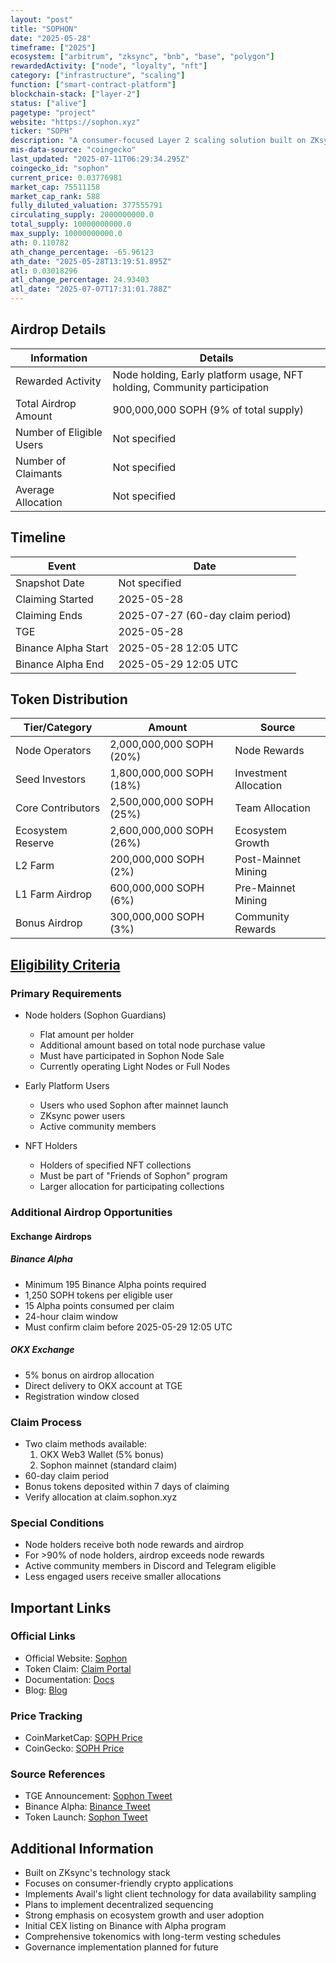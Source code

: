 ```yaml
---
layout: "post"
title: "SOPHON"
date: "2025-05-28"
timeframe: ["2025"]
ecosystem: ["arbitrum", "zksync", "bnb", "base", "polygon"]
rewardedActivity: ["node", "loyalty", "nft"]
category: ["infrastructure", "scaling"]
function: ["smart-contract-platform"]
blockchain-stack: ["layer-2"]
status: ["alive"]
pagetype: "project"
website: "https://sophon.xyz"
ticker: "SOPH"
description: "A consumer-focused Layer 2 scaling solution built on ZKsync, aiming to make crypto more accessible and user-friendly."
mis-data-source: "coingecko"
last_updated: "2025-07-11T06:29:34.295Z"
coingecko_id: "sophon"
current_price: 0.03776981
market_cap: 75511158
market_cap_rank: 588
fully_diluted_valuation: 377555791
circulating_supply: 2000000000.0
total_supply: 10000000000.0
max_supply: 10000000000.0
ath: 0.110782
ath_change_percentage: -65.96123
ath_date: "2025-05-28T13:19:51.895Z"
atl: 0.03018296
atl_change_percentage: 24.93403
atl_date: "2025-07-07T17:31:01.788Z"
---
```


## Airdrop Details

| Information              | Details                                                     |
| ------------------------ | ----------------------------------------------------------- |
| Rewarded Activity        | Node holding, Early platform usage, NFT holding, Community participation |
| Total Airdrop Amount     | 900,000,000 SOPH (9% of total supply)                       |
| Number of Eligible Users | Not specified                                               |
| Number of Claimants      | Not specified                                               |
| Average Allocation       | Not specified                                               |

## Timeline

| Event               | Date                                           |
| ------------------- | ---------------------------------------------- |
| Snapshot Date       | Not specified                                  |
| Claiming Started    | 2025-05-28                                     |
| Claiming Ends       | 2025-07-27 (60-day claim period)              |
| TGE                 | 2025-05-28                                     |
| Binance Alpha Start | 2025-05-28 12:05 UTC                          |
| Binance Alpha End   | 2025-05-29 12:05 UTC                          |

## Token Distribution

| Tier/Category      | Amount                                   | Source                    |
| ------------------ | ---------------------------------------- | ------------------------- |
| Node Operators     | 2,000,000,000 SOPH (20%)                 | Node Rewards              |
| Seed Investors     | 1,800,000,000 SOPH (18%)                 | Investment Allocation     |
| Core Contributors  | 2,500,000,000 SOPH (25%)                 | Team Allocation           |
| Ecosystem Reserve  | 2,600,000,000 SOPH (26%)                 | Ecosystem Growth          |
| L2 Farm            | 200,000,000 SOPH (2%)                    | Post-Mainnet Mining       |
| L1 Farm Airdrop    | 600,000,000 SOPH (6%)                    | Pre-Mainnet Mining        |
| Bonus Airdrop      | 300,000,000 SOPH (3%)                    | Community Rewards         |

## [Eligibility Criteria](https://blog.sophon.xyz/soph-token-airdrop/)

### Primary Requirements

- Node holders (Sophon Guardians)
  - Flat amount per holder
  - Additional amount based on total node purchase value
  - Must have participated in Sophon Node Sale
  - Currently operating Light Nodes or Full Nodes

- Early Platform Users
  - Users who used Sophon after mainnet launch
  - ZKsync power users
  - Active community members

- NFT Holders
  - Holders of specified NFT collections
  - Must be part of "Friends of Sophon" program
  - Larger allocation for participating collections

### Additional Airdrop Opportunities

#### Exchange Airdrops

##### Binance Alpha
- Minimum 195 Binance Alpha points required
- 1,250 SOPH tokens per eligible user
- 15 Alpha points consumed per claim
- 24-hour claim window
- Must confirm claim before 2025-05-29 12:05 UTC

##### OKX Exchange
- 5% bonus on airdrop allocation
- Direct delivery to OKX account at TGE
- Registration window closed

### Claim Process

- Two claim methods available:
  1. OKX Web3 Wallet (5% bonus)
  2. Sophon mainnet (standard claim)
- 60-day claim period
- Bonus tokens deposited within 7 days of claiming
- Verify allocation at claim.sophon.xyz

### Special Conditions

- Node holders receive both node rewards and airdrop
- For >90% of node holders, airdrop exceeds node rewards
- Active community members in Discord and Telegram eligible
- Less engaged users receive smaller allocations

## Important Links

### Official Links

- Official Website: [Sophon](https://sophon.xyz)
- Token Claim: [Claim Portal](https://claim.sophon.xyz)
- Documentation: [Docs](https://docs.sophon.xyz)
- Blog: [Blog](https://blog.sophon.xyz)

### Price Tracking

- CoinMarketCap: [SOPH Price](https://coinmarketcap.com/currencies/sophon/)
- CoinGecko: [SOPH Price](https://www.coingecko.com/en/coins/sophon)

### Source References

- TGE Announcement: [Sophon Tweet](https://x.com/sophon/status/1927697463655219692)
- Binance Alpha: [Binance Tweet](https://x.com/binance/status/1927678547767796007)
- Token Launch: [Sophon Tweet](https://x.com/sophon/status/1925884343274127757)

## Additional Information

- Built on ZKsync's technology stack
- Focuses on consumer-friendly crypto applications
- Implements Avail's light client technology for data availability sampling
- Plans to implement decentralized sequencing
- Strong emphasis on ecosystem growth and user adoption
- Initial CEX listing on Binance with Alpha program
- Comprehensive tokenomics with long-term vesting schedules
- Governance implementation planned for future